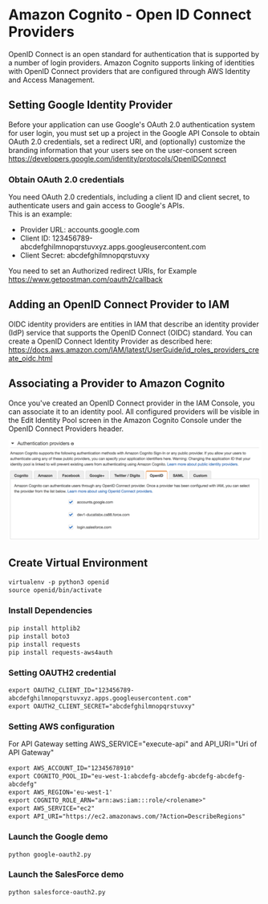 # Amazon Cognito - Open ID Connect Providers

OpenID Connect is an open standard for authentication that is supported by a number of login providers. Amazon Cognito supports linking of identities with OpenID Connect providers that are configured through AWS Identity and Access Management.

## Setting Google Identity Provider
Before your application can use Google's OAuth 2.0 authentication system for user login, you must set up a project in the Google API Console to obtain OAuth 2.0 credentials, set a redirect URI, and (optionally) customize the branding information that your users see on the user-consent screen  
https://developers.google.com/identity/protocols/OpenIDConnect

### Obtain OAuth 2.0 credentials
You need OAuth 2.0 credentials, including a client ID and client secret, to authenticate users and gain access to Google's APIs.   
This is an example:
- Provider URL: accounts.google.com
- Client ID: 123456789-abcdefghilmnopqrstuvxyz.apps.googleusercontent.com
- Client Secret: abcdefghilmnopqrstuvxy

You need to set an Authorized redirect URIs, for Example https://www.getpostman.com/oauth2/callback

## Adding an OpenID Connect Provider to IAM

OIDC identity providers are entities in IAM that describe an identity provider (IdP) service that supports the OpenID Connect (OIDC) standard. You can create a OpenID Connect Identity Provider as described here:  
https://docs.aws.amazon.com/IAM/latest/UserGuide/id_roles_providers_create_oidc.html

## Associating a Provider to Amazon Cognito
Once you've created an OpenID Connect provider in the IAM Console, you can associate it to an identity pool. All configured providers will be visible in the Edit Identity Pool screen in the Amazon Cognito Console under the OpenID Connect Providers header.

![Provider Cognito](./AuthenticationProvider.png)

## Create Virtual Environment
```
virtualenv -p python3 openid
source openid/bin/activate
```

### Install Dependencies
```
pip install httplib2
pip install boto3
pip install requests
pip install requests-aws4auth
```

### Setting OAUTH2 credential

```
export OAUTH2_CLIENT_ID="123456789-abcdefghilmnopqrstuvxyz.apps.googleusercontent.com"  
export OAUTH2_CLIENT_SECRET="abcdefghilmnopqrstuvxy"
```
### Setting AWS configuration
For API Gateway setting AWS_SERVICE="execute-api" and API_URI="Uri of API Gateway"

```
export AWS_ACCOUNT_ID="12345678910"
export COGNITO_POOL_ID="eu-west-1:abcdefg-abcdefg-abcdefg-abcdefg-abcdefg"
export AWS_REGION='eu-west-1'
export COGNITO_ROLE_ARN="arn:aws:iam:::role/<rolename>"
export AWS_SERVICE="ec2"
export API_URI="https://ec2.amazonaws.com/?Action=DescribeRegions"
```


### Launch the Google demo
 ```
 python google-oauth2.py
 ```

### Launch the SalesForce demo
```
python salesforce-oauth2.py
```
